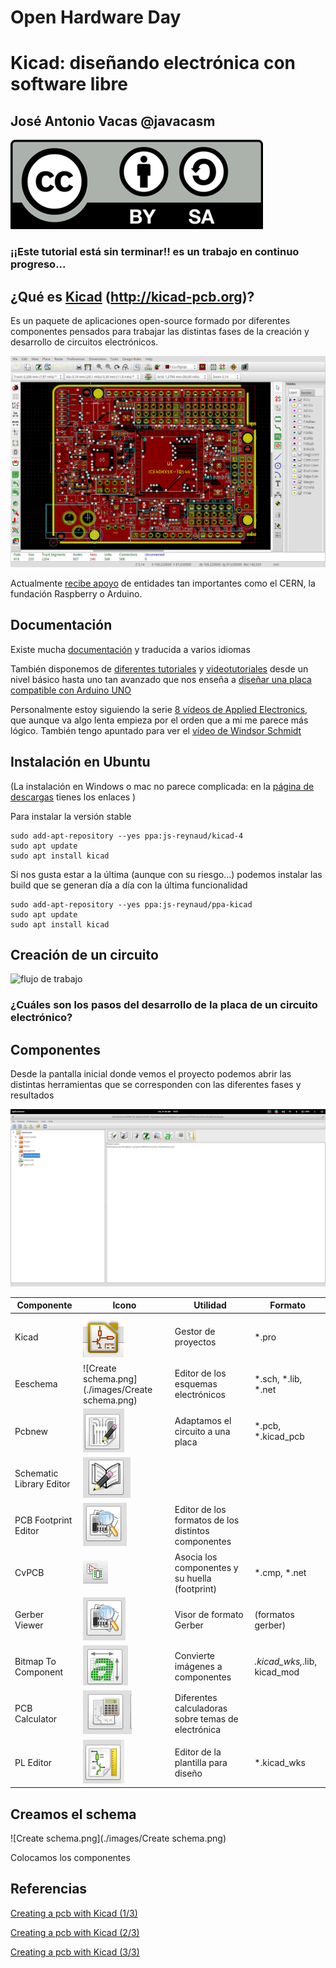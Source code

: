# Open Hardware Day

#  Kicad: diseñando electrónica con software libre

## José Antonio Vacas @javacasm

![Licencia CC](./images/Licencia_CC.png)

### ¡¡Este tutorial está sin terminar!! es un trabajo en continuo progreso...

## ¿Qué es [Kicad](http://kicad-pcb.org) (http://kicad-pcb.org)?

Es un paquete de aplicaciones open-source formado por diferentes componentes pensados para trabajar las distintas fases de la creación y desarrollo de circuitos electrónicos.


![Alhambra en kicad](./images/Alhambra_kicad.png)

Actualmente [recibe apoyo](http://kicad-pcb.org/about/kicad/) de entidades tan importantes como el CERN, la fundación Raspberry o Arduino.

## Documentación

Existe mucha [documentación](http://kicad-pcb.org/help/documentation/) y traducida a varios idiomas

También disponemos de [diferentes tutoriales](http://kicad-pcb.org/help/tutorials/) y [videotutoriales](http://kicad-pcb.org/help/tutorials/#_video_tutorials) desde un nivel básico hasta uno tan avanzado que nos enseña a [diseñar una placa compatible con Arduino UNO](https://www.youtube.com/user/XploreLabz/videos)



Personalmente estoy siguiendo la serie [8 vídeos de Applied Electronics](https://www.youtube.com/playlist?list=PLasv3NGTWxRtv5-lh-6zYzKbRS5hVgy1C), que aunque va algo lenta empieza por el orden que a mi me parece más lógico. También tengo apuntado para ver el [vídeo de Windsor Schmidt](https://www.youtube.com/watch?v=zK3rDhJqMu0)

## Instalación en Ubuntu

(La instalación en Windows o mac no parece complicada: en la [página de descargas](http://kicad-pcb.org/download/) tienes los enlaces )

Para instalar la versión stable

    sudo add-apt-repository --yes ppa:js-reynaud/kicad-4
    sudo apt update
    sudo apt install kicad

Si nos gusta estar a la última (aunque con su riesgo...) podemos instalar las build que se generan día a día con la última funcionalidad

    sudo add-apt-repository --yes ppa:js-reynaud/ppa-kicad
    sudo apt update
    sudo apt install kicad


## Creación de un circuito

![flujo de trabajo](http://docs.kicad-pcb.org/4.0.6/es/images/es/kicad_flowchart.png)

### ¿Cuáles son los pasos del desarrollo de la placa de un circuito electrónico?

## Componentes

Desde la pantalla inicial donde vemos el proyecto podemos abrir las distintas herramientas que se corresponden con las diferentes fases y resultados

![Pantalla inicial de Kicad](./images/PantallaInicialKicad.png)

|Componente|Icono|Utilidad|Formato|
|---|---|---|---|
|Kicad | ![Kicad](./images/kicad.png)|Gestor de proyectos| *.pro|
|Eeschema|![Create schema.png](./images/Create schema.png)| Editor de los esquemas electrónicos |*.sch, *.lib, *.net|
|Pcbnew| ![PcbNew](./images/PCBNew.png)|Adaptamos el circuito a una placa|*.pcb, *.kicad_pcb|
|Schematic Library Editor| ![Schematic Library Editor](images/SchematicLibraryEditor.png)||
|PCB Footprint Editor| ![PCB Footprint Editor](./images/PCBFootprintEditor.png)|Editor de los formatos de los distintos componentes|
|CvPCB |![CvPCB](./images/CVPCB.png)|Asocia los componentes y su huella (footprint)|*.cmp, *.net|
|Gerber Viewer| ![Gerber Viewer](./images/GerberViewer.png)|Visor de formato Gerber|(formatos gerber)|
|Bitmap To Component|![Bitmap 2 Component](./images/Bitmap2Component.png)|Convierte imágenes a componentes|*.kicad_wks,*.lib, kicad_mod|
|PCB Calculator| ![PCB Calculator](./images/PCBCalculator.png)|Diferentes calculadoras sobre temas de electrónica||
|PL Editor| ![PL Editor](./images/PLEditor.png)|Editor de la plantilla para diseño|*.kicad_wks|

## Creamos el schema

![Create schema.png](./images/Create schema.png)

  Colocamos los componentes


## Referencias

[Creating a pcb with Kicad (1/3)](https://hackaday.com/2016/11/17/creating-a-pcb-in-everything-kicad-part-1)

[Creating a pcb with Kicad (2/3)](http://hackaday.com/2016/12/09/creating-a-pcb-in-everything-kicad-part-2/)

[Creating a pcb with Kicad (3/3)](http://hackaday.com/2016/12/23/creating-a-pcb-in-everything-kicad-part-3/)
